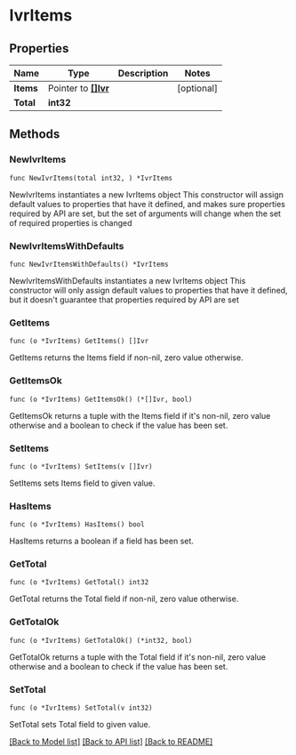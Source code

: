 # IvrItems

## Properties

Name | Type | Description | Notes
------------ | ------------- | ------------- | -------------
**Items** | Pointer to [**[]Ivr**](Ivr.md) |  | [optional]
**Total** | **int32** |  |

## Methods

### NewIvrItems

`func NewIvrItems(total int32, ) *IvrItems`

NewIvrItems instantiates a new IvrItems object
This constructor will assign default values to properties that have it defined,
and makes sure properties required by API are set, but the set of arguments
will change when the set of required properties is changed

### NewIvrItemsWithDefaults

`func NewIvrItemsWithDefaults() *IvrItems`

NewIvrItemsWithDefaults instantiates a new IvrItems object
This constructor will only assign default values to properties that have it defined,
but it doesn't guarantee that properties required by API are set

### GetItems

`func (o *IvrItems) GetItems() []Ivr`

GetItems returns the Items field if non-nil, zero value otherwise.

### GetItemsOk

`func (o *IvrItems) GetItemsOk() (*[]Ivr, bool)`

GetItemsOk returns a tuple with the Items field if it's non-nil, zero value otherwise
and a boolean to check if the value has been set.

### SetItems

`func (o *IvrItems) SetItems(v []Ivr)`

SetItems sets Items field to given value.

### HasItems

`func (o *IvrItems) HasItems() bool`

HasItems returns a boolean if a field has been set.

### GetTotal

`func (o *IvrItems) GetTotal() int32`

GetTotal returns the Total field if non-nil, zero value otherwise.

### GetTotalOk

`func (o *IvrItems) GetTotalOk() (*int32, bool)`

GetTotalOk returns a tuple with the Total field if it's non-nil, zero value otherwise
and a boolean to check if the value has been set.

### SetTotal

`func (o *IvrItems) SetTotal(v int32)`

SetTotal sets Total field to given value.

[[Back to Model list]](../README.md#documentation-for-models) [[Back to API list]](../README.md#documentation-for-api-endpoints) [[Back to README]](../README.md)
